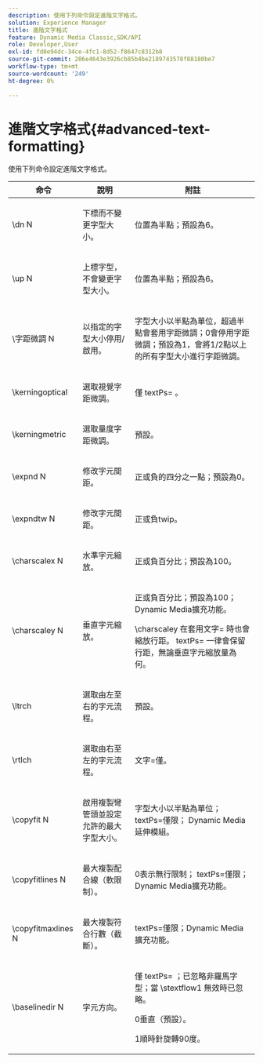 ```yaml
---
description: 使用下列命令設定進階文字格式。
solution: Experience Manager
title: 進階文字格式
feature: Dynamic Media Classic,SDK/API
role: Developer,User
exl-id: fd0e94dc-34ce-4fc1-8d52-f8647c8312b8
source-git-commit: 206e4643e3926cb85b4be2189743578f88180be7
workflow-type: tm+mt
source-wordcount: '249'
ht-degree: 0%

---
```


# 進階文字格式{#advanced-text-formatting}

使用下列命令設定進階文字格式。

<table id="table_43B2EB887C0F471BB60C23B570E7D3D2"> 
 <thead> 
  <tr> 
   <th class="entry"> 命令 </th> 
   <th class="entry"> 說明 </th> 
   <th class="entry"> 附註 </th> 
  </tr> 
 </thead>
 <tbody> 
  <tr> 
   <td> <span class="codeph"> \dn <span class="varname"> N </span> </span> </td> 
   <td> <p>下標而不變更字型大小。 </p> </td> 
   <td> <p>位置為半點；預設為6。 </p> </td> 
  </tr> 
  <tr> 
   <td> <span class="codeph"> \up <span class="varname"> N </span> </span> </td> 
   <td> <p>上標字型，不會變更字型大小。 </p> </td> 
   <td> <p>位置為半點；預設為6。 </p> </td> 
  </tr> 
  <tr> 
   <td> <span class="codeph"> \字距微調<span class="varname"> N </span> </span> </td> 
   <td> <p>以指定的字型大小停用/啟用。 </p> </td> 
   <td> <p>字型大小以半點為單位，超過半點會套用字距微調；0會停用字距微調；預設為1，會將1/2點以上的所有字型大小進行字距微調。 </p> </td> 
  </tr> 
  <tr> 
   <td> <span class="codeph"> \kerningoptical </span> </td> 
   <td> <p>選取視覺字距微調。 </p> </td> 
   <td> <p> 僅<span class="codeph"> textPs= </span>。 </p> </td> 
  </tr> 
  <tr> 
   <td> <span class="codeph"> \kerningmetric </span> </td> 
   <td> <p>選取量度字距微調。 </p> </td> 
   <td> <p>預設。 </p> </td> 
  </tr> 
  <tr> 
   <td> <span class="codeph"> \expnd <span class="varname"> N </span> </span> </td> 
   <td> <p>修改字元間距。 </p> </td> 
   <td> <p>正或負的四分之一點；預設為0。 </p> </td> 
  </tr> 
  <tr> 
   <td> <span class="codeph"> \expndtw <span class="varname"> N </span> </span> </td> 
   <td> <p>修改字元間距。 </p> </td> 
   <td> <p>正或負twip。 </p> </td> 
  </tr> 
  <tr> 
   <td> <span class="codeph"> \charscalex <span class="varname"> N </span> </span> </td> 
   <td> <p>水準字元縮放。 </p> </td> 
   <td> <p>正或負百分比；預設為100。 </p> </td> 
  </tr> 
  <tr> 
   <td> <span class="codeph"> \charscaley <span class="varname"> N </span> </span> </td> 
   <td> <p>垂直字元縮放。 </p> </td> 
   <td> <p>正或負百分比；預設為100；Dynamic Media擴充功能。 </p> <p> <span class="codeph"> \charscaley </span>在套用<span class="codeph">文字= </span>時也會縮放行距。 <span class="codeph"> textPs= </span>一律會保留行距，無論垂直字元縮放量為何。 </p> </td> 
  </tr> 
  <tr> 
   <td> <span class="codeph"> \ltrch </span> </td> 
   <td> <p>選取由左至右的字元流程。 </p> </td> 
   <td> <p>預設。 </p> </td> 
  </tr> 
  <tr> 
   <td> <span class="codeph"> \rtlch </span> </td> 
   <td> <p>選取由右至左的字元流程。 </p> </td> 
   <td> <p> <span class="codeph">文字=僅</span>。 </p> </td> 
  </tr> 
  <tr> 
   <td> <span class="codeph"> \copyfit <span class="varname"> N </span> </span> </td> 
   <td> <p>啟用複製彎管頭並設定允許的最大字型大小。 </p> </td> 
   <td> <p>字型大小以半點為單位；<span class="codeph"> textPs=僅限</span>； Dynamic Media延伸模組。 </p> </td> 
  </tr> 
  <tr> 
   <td> <span class="codeph"> \copyfitlines <span class="varname"> N </span> </span> </td> 
   <td> <p>最大複製配合線（軟限制）。 </p> </td> 
   <td> <p>0表示無行限制；<span class="codeph"> textPs=僅限</span>；Dynamic Media擴充功能。 </p> </td> 
  </tr> 
  <tr> 
   <td> <span class="codeph"> \copyfitmaxlines <span class="varname"> N </span> </span> </td> 
   <td> <p>最大複製符合行數（截斷）。 </p> </td> 
   <td> <p> <span class="codeph"> textPs=僅限</span>；Dynamic Media擴充功能。 </p> </td> 
  </tr> 
  <tr> 
   <td> <span class="codeph"> \baselinedir <span class="varname"> N </span> </span> </td> 
   <td> <p>字元方向。 </p> </td> 
   <td> <p> 僅<span class="codeph"> textPs= </span>；已忽略非羅馬字型；當<span class="codeph"> \stextflow1 </span>無效時已忽略。 </p> <p>0垂直（預設）。 </p> <p>1順時針旋轉90度。 </p> </td> 
  </tr> 
 </tbody> 
</table>
